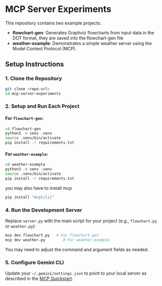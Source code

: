 
# MCP Server Experiments

This repository contains two example projects:

- **flowchart-gen**: Generates Graphviz flowcharts from input data in the DOT format, they are saved into the flowchart-gen file
- **weather-example**: Demonstrates a simple weather server using the Model Context Protocol (MCP).

## Setup Instructions

### 1. Clone the Repository
```bash
git clone <repo-url>
cd mcp-server-experiments
```

### 2. Setup and Run Each Project

#### For `flowchart-gen`:
```bash
cd flowchart-gen
python3 -m venv .venv
source .venv/bin/activate
pip install -r requirements.txt
```

#### For `weather-example`:
```bash
cd weather-example
python3 -m venv .venv
source .venv/bin/activate
pip install -r requirements.txt
```

you may also have to install mcp

```bash
pip install "mcp[cli]"
```

### 4. Run the Development Server
Replace `server.py` with the main script for your project (e.g., `flowchart.py` or `weather.py`):
```bash
mcp dev flowchart.py   # For flowchart-gen
mcp dev weather.py        # For weather-example
```

You may need to adjust the command and argument fields as needed.

### 5. Configure Gemini CLI
Update your `~/.gemini/settings.json` to point to your local server as described in the [MCP Quickstart](https://modelcontextprotocol.io/quickstart/server).



